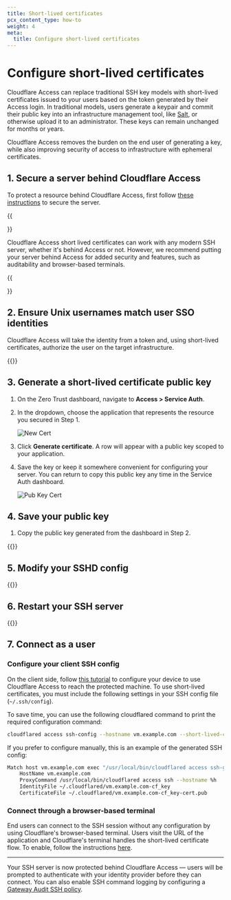 ```yaml
---
title: Short-lived certificates
pcx_content_type: how-to
weight: 4
meta:
  title: Configure short-lived certificates
---
```


# Configure short-lived certificates

Cloudflare Access can replace traditional SSH key models with short-lived certificates issued to your users based on the token generated by their Access login. In traditional models, users generate a keypair and commit their public key into an infrastructure management tool, like [Salt](https://github.com/saltstack/salt), or otherwise upload it to an administrator. These keys can remain unchanged for months or years.

Cloudflare Access removes the burden on the end user of generating a key, while also improving security of access to infrastructure with ephemeral certificates.

## 1. Secure a server behind Cloudflare Access

To protect a resource behind Cloudflare Access, first follow [these instructions](/cloudflare-one/connections/connect-apps/use_cases/ssh/) to secure the server.

{{<Aside type="note">}}

Cloudflare Access short lived certificates can work with any modern SSH server, whether it's behind Access or not.
However, we recommend putting your server behind Access for added security and features, such as auditability and browser-based terminals.

{{</Aside>}}

## 2. Ensure Unix usernames match user SSO identities

Cloudflare Access will take the identity from a token and, using short-lived certificates, authorize the user on the target infrastructure.

{{<render file="_ssh-usernames.md">}}

## 3. Generate a short-lived certificate public key

1. On the Zero Trust dashboard, navigate to **Access > Service Auth**.

2. In the dropdown, choose the application that represents the resource you secured in Step 1.

    ![New Cert](/cloudflare-one/static/documentation/applications/non-http/slc-dropdown.png)

3. Click **Generate certificate**. A row will appear with a public key scoped to your application.

4. Save the key or keep it somewhere convenient for configuring your server.
    You can return to copy this public key any time in the Service Auth dashboard.

    ![Pub Key Cert](/cloudflare-one/static/documentation/applications/non-http/slc-key.png)

## 4. Save your public key

1. Copy the public key generated from the dashboard in Step 2.

{{<render file="_ssh-public-key.md">}}

## 5. Modify your SSHD config

{{<render file="_ssh-modify-sshd.md">}}

## 6. Restart your SSH server

{{<render file="_ssh-restart-server.md">}}

## 7. Connect as a user

### Configure your client SSH config

On the client side, follow [this tutorial](/cloudflare-one/connections/connect-apps/use_cases/ssh/) to configure your device to use Cloudflare Access to reach the protected machine. To use short-lived certificates, you must include the following settings in your SSH config file (`~/.ssh/config`).

To save time, you can use the following cloudflared command to print the required configuration command:

```sh
cloudflared access ssh-config --hostname vm.example.com --short-lived-cert
```

If you prefer to configure manually, this is an example of the generated SSH config:

```bash
Match host vm.example.com exec "/usr/local/bin/cloudflared access ssh-gen --hostname %h"
    HostName vm.example.com
    ProxyCommand /usr/local/bin/cloudflared access ssh --hostname %h
    IdentityFile ~/.cloudflared/vm.example.com-cf_key
    CertificateFile ~/.cloudflared/vm.example.com-cf_key-cert.pub
```

### Connect through a browser-based terminal

End users can connect to the SSH session without any configuration by using Cloudflare's browser-based terminal. Users visit the URL of the application and Cloudflare's terminal handles the short-lived certificate flow. To enable, follow the instructions [here](/cloudflare-one/applications/non-http/#rendering-in-the-browser).

---

Your SSH server is now protected behind Cloudflare Access — users will be prompted to authenticate with your identity provider before they can connect. You can also enable SSH command logging by configuring a [Gateway Audit SSH policy](/cloudflare-one/policies/filtering/network-policies/ssh-logging).
